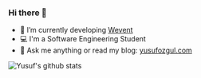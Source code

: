 ### Hi there 👋

- 🔭 I’m currently developing [Wevent](https://wevent.io)
- 💻 I'm a Software Engineering Student
- 💬 Ask me anything or read my blog: [yusufozgul.com](https://yusufozgul.com/)


![Yusuf's github stats](https://github-readme-stats.vercel.app/api?username=yusufozgul&show_icons=true&line_height=30)
